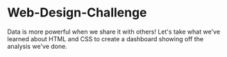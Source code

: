 # Web-Design-Challenge
Data is more powerful when we share it with others! Let's take what we've learned about HTML and CSS to create a dashboard showing off the analysis we've done.
